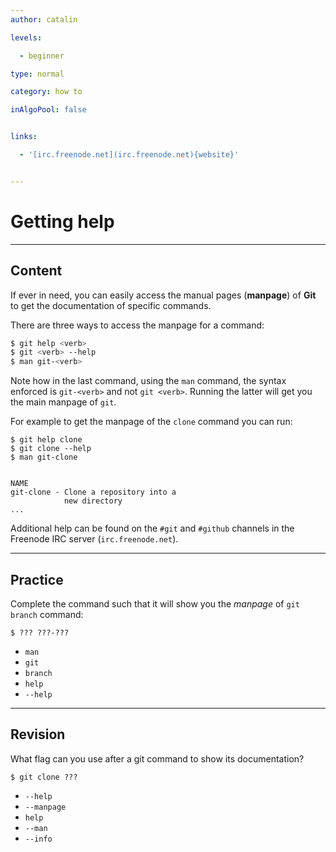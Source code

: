 ```yaml
---
author: catalin

levels:

  - beginner

type: normal

category: how to

inAlgoPool: false


links:

  - '[irc.freenode.net](irc.freenode.net){website}'


---
```


# Getting help

---
## Content

If ever in need, you can easily access the manual pages (**manpage**) of **Git** to get the documentation of specific commands.

There are three ways to access the manpage for a command:
```bash
$ git help <verb>
$ git <verb> --help
$ man git-<verb>
```

Note how in the last command, using the `man` command, the syntax enforced is `git-<verb>` and not `git <verb>`. Running the latter will get you the main manpage of `git`.

For example to get the manpage of the `clone` command you can run:
```
$ git help clone
$ git clone --help
$ man git-clone


NAME
git-clone - Clone a repository into a
            new directory
...
```

Additional help can be found on the `#git` and `#github` channels in the Freenode IRC server (`irc.freenode.net`).

---
## Practice

Complete the command such that it will show you the *manpage* of `git branch` command:
```
$ ??? ???-???

```


* `man`
* `git`
* `branch`
* `help`
* `--help`

---
## Revision

What flag can you use after a git command to show its documentation?
```
$ git clone ???
```


* `--help`
* `--manpage`
* `help`
* `--man`
* `--info`

